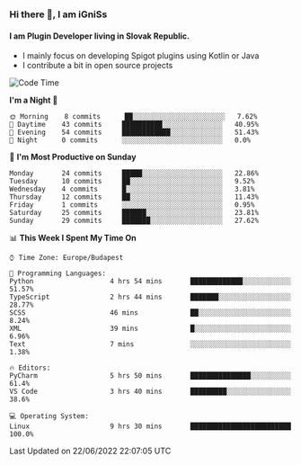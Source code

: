 ### Hi there 👋, I am iGniSs

#### I am Plugin Developer living in Slovak Republic.
- I mainly focus on developing Spigot plugins using Kotlin or Java
- I contribute a bit in open source projects

<!--START_SECTION:waka-->
![Code Time](http://img.shields.io/badge/Code%20Time-792%20hrs%2023%20mins-blue)

**I'm a Night 🦉** 

```text
🌞 Morning    8 commits      ██░░░░░░░░░░░░░░░░░░░░░░░   7.62% 
🌆 Daytime    43 commits     ██████████░░░░░░░░░░░░░░░   40.95% 
🌃 Evening    54 commits     ████████████░░░░░░░░░░░░░   51.43% 
🌙 Night      0 commits      ░░░░░░░░░░░░░░░░░░░░░░░░░   0.0%

```
📅 **I'm Most Productive on Sunday** 

```text
Monday       24 commits     █████░░░░░░░░░░░░░░░░░░░░   22.86% 
Tuesday      10 commits     ██░░░░░░░░░░░░░░░░░░░░░░░   9.52% 
Wednesday    4 commits      █░░░░░░░░░░░░░░░░░░░░░░░░   3.81% 
Thursday     12 commits     ██░░░░░░░░░░░░░░░░░░░░░░░   11.43% 
Friday       1 commits      ░░░░░░░░░░░░░░░░░░░░░░░░░   0.95% 
Saturday     25 commits     ██████░░░░░░░░░░░░░░░░░░░   23.81% 
Sunday       29 commits     ███████░░░░░░░░░░░░░░░░░░   27.62%

```


📊 **This Week I Spent My Time On** 

```text
⌚︎ Time Zone: Europe/Budapest

💬 Programming Languages: 
Python                   4 hrs 54 mins       █████████████░░░░░░░░░░░░   51.57% 
TypeScript               2 hrs 44 mins       ███████░░░░░░░░░░░░░░░░░░   28.77% 
SCSS                     46 mins             ██░░░░░░░░░░░░░░░░░░░░░░░   8.24% 
XML                      39 mins             █░░░░░░░░░░░░░░░░░░░░░░░░   6.96% 
Text                     7 mins              ░░░░░░░░░░░░░░░░░░░░░░░░░   1.38%

🔥 Editors: 
PyCharm                  5 hrs 50 mins       ███████████████░░░░░░░░░░   61.4% 
VS Code                  3 hrs 40 mins       █████████░░░░░░░░░░░░░░░░   38.6%

💻 Operating System: 
Linux                    9 hrs 30 mins       █████████████████████████   100.0%

```


 Last Updated on 22/06/2022 22:07:05 UTC
<!--END_SECTION:waka-->